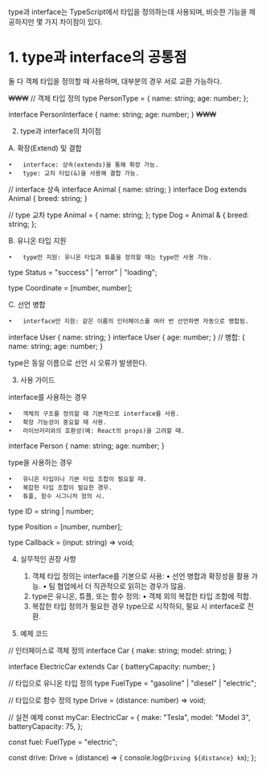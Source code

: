 type과 interface는 TypeScript에서 타입을 정의하는데 사용되며, 비슷한 기능을 제공하지만 몇 가지 차이점이 있다.

# 1. type과 interface의 공통점

둘 다 객체 타입을 정의할 때 사용하며, 대부분의 경우 서로 교환 가능하다.

₩₩₩
// 객체 타입 정의
type PersonType = {
  name: string;
  age: number;
};

interface PersonInterface {
  name: string;
  age: number;
}
₩₩₩

2. type과 interface의 차이점

A. 확장(Extend) 및 결합

	•	interface: 상속(extends)을 통해 확장 가능.
	•	type: 교차 타입(&)을 사용해 결합 가능.

// interface 상속
interface Animal {
  name: string;
}
interface Dog extends Animal {
  breed: string;
}

// type 교차
type Animal = {
  name: string;
};
type Dog = Animal & {
  breed: string;
};

B. 유니온 타입 지원

	•	type만 지원: 유니온 타입과 튜플을 정의할 때는 type만 사용 가능.

type Status = "success" | "error" | "loading";

type Coordinate = [number, number];

C. 선언 병합

	•	interface만 지원: 같은 이름의 인터페이스를 여러 번 선언하면 자동으로 병합됨.

interface User {
  name: string;
}
interface User {
  age: number;
}
// 병합: { name: string; age: number; }

type은 동일 이름으로 선언 시 오류가 발생한다.

3. 사용 가이드

interface를 사용하는 경우

	•	객체의 구조를 정의할 때 기본적으로 interface를 사용.
	•	확장 가능성이 중요할 때 사용.
	•	라이브러리와의 호환성(예: React의 props)을 고려할 때.

interface Person {
  name: string;
  age: number;
}

type을 사용하는 경우

	•	유니온 타입이나 기본 타입 조합이 필요할 때.
	•	복잡한 타입 조합이 필요한 경우.
	•	튜플, 함수 시그니처 정의 시.

type ID = string | number;

type Position = [number, number];

type Callback = (input: string) => void;

4. 실무적인 권장 사항

	1.	객체 타입 정의는 interface를 기본으로 사용:
	•	선언 병합과 확장성을 활용 가능.
	•	팀 협업에서 더 직관적으로 읽히는 경우가 많음.
	2.	type은 유니온, 튜플, 또는 함수 정의:
	•	객체 외의 복잡한 타입 조합에 적합.
	3.	복잡한 타입 정의가 필요한 경우 type으로 시작하되, 필요 시 interface로 전환.

5. 예제 코드

// 인터페이스로 객체 정의
interface Car {
  make: string;
  model: string;
}

interface ElectricCar extends Car {
  batteryCapacity: number;
}

// 타입으로 유니온 타입 정의
type FuelType = "gasoline" | "diesel" | "electric";

// 타입으로 함수 정의
type Drive = (distance: number) => void;

// 실전 예제
const myCar: ElectricCar = {
  make: "Tesla",
  model: "Model 3",
  batteryCapacity: 75,
};

const fuel: FuelType = "electric";

const drive: Drive = (distance) => {
  console.log(`Driving ${distance} km`);
};



